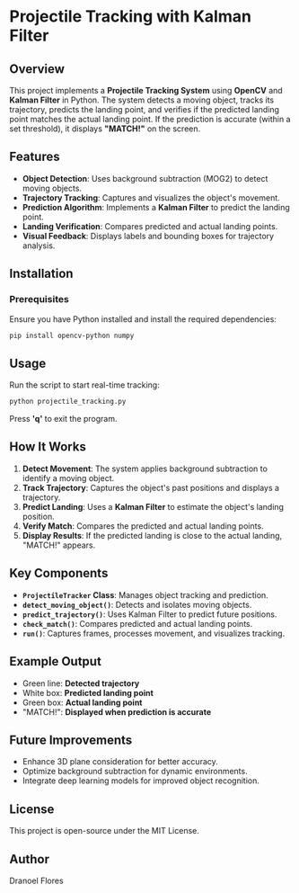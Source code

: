 # Projectile Tracking with Kalman Filter

## Overview
This project implements a **Projectile Tracking System** using **OpenCV** and **Kalman Filter** in Python. The system detects a moving object, tracks its trajectory, predicts the landing point, and verifies if the predicted landing point matches the actual landing point. If the prediction is accurate (within a set threshold), it displays **"MATCH!"** on the screen.

## Features
- **Object Detection**: Uses background subtraction (MOG2) to detect moving objects.
- **Trajectory Tracking**: Captures and visualizes the object's movement.
- **Prediction Algorithm**: Implements a **Kalman Filter** to predict the landing point.
- **Landing Verification**: Compares predicted and actual landing points.
- **Visual Feedback**: Displays labels and bounding boxes for trajectory analysis.

## Installation
### Prerequisites
Ensure you have Python installed and install the required dependencies:
```bash
pip install opencv-python numpy
```

## Usage
Run the script to start real-time tracking:
```bash
python projectile_tracking.py
```
Press **'q'** to exit the program.

## How It Works
1. **Detect Movement**: The system applies background subtraction to identify a moving object.
2. **Track Trajectory**: Captures the object's past positions and displays a trajectory.
3. **Predict Landing**: Uses a **Kalman Filter** to estimate the object's landing position.
4. **Verify Match**: Compares the predicted and actual landing points.
5. **Display Results**: If the predicted landing is close to the actual landing, "MATCH!" appears.

## Key Components
- **`ProjectileTracker` Class**: Manages object tracking and prediction.
- **`detect_moving_object()`**: Detects and isolates moving objects.
- **`predict_trajectory()`**: Uses Kalman Filter to predict future positions.
- **`check_match()`**: Compares predicted and actual landing points.
- **`run()`**: Captures frames, processes movement, and visualizes tracking.

## Example Output
- Green line: **Detected trajectory**
- White box: **Predicted landing point**
- Green box: **Actual landing point**
- "MATCH!": **Displayed when prediction is accurate**

## Future Improvements
- Enhance 3D plane consideration for better accuracy.
- Optimize background subtraction for dynamic environments.
- Integrate deep learning models for improved object recognition.

## License
This project is open-source under the MIT License.

## Author
Dranoel Flores
